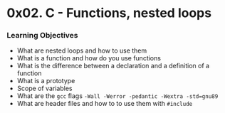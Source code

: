 # 0x02. C - Functions, nested loops

### Learning Objectives
* What are nested loops and how to use them
* What is a function and how do you use functions
* What is the difference between a declaration and a definition of a function
* What is a prototype
* Scope of variables
* What are the ```gcc``` flags ```-Wall -Werror -pedantic -Wextra -std=gnu89```
* What are header files and how to to use them with ```#include```
